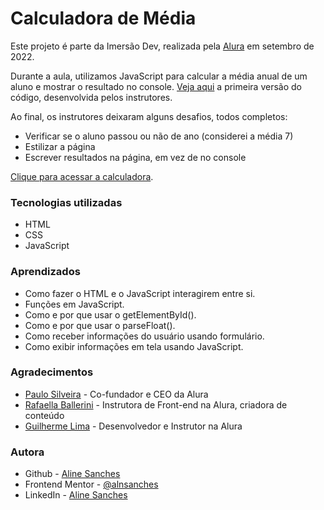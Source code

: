 # Calculadora de Média

Este projeto é parte da Imersão Dev, realizada pela [Alura](https://www.alura.com.br/) em setembro de 2022.

Durante a aula, utilizamos JavaScript para calcular a média anual de um aluno e mostrar o resultado no console. [Veja aqui](https://codepen.io/alnsanches/pen/BaxygEx) a primeira versão do código, desenvolvida pelos instrutores.

Ao final, os instrutores deixaram alguns desafios, todos completos:

- Verificar se o aluno passou ou não de ano (considerei a média 7)
- Estilizar a página
- Escrever resultados na página, em vez de no console

[Clique para acessar a calculadora](https://alnsanches.github.io/calculadora-de-media/).


### Tecnologias utilizadas

- HTML
- CSS
- JavaScript

### Aprendizados

- Como fazer o HTML e o JavaScript interagirem entre si.
- Funções em JavaScript.
- Como e por que usar o getElementById().
- Como e por que usar o parseFloat().
- Como receber informações do usuário usando formulário.
- Como exibir informações em tela usando JavaScript.

### Agradecimentos

- [Paulo Silveira](https://www.linkedin.com/in/paulosilveira) - Co-fundador e CEO da Alura
- [Rafaella Ballerini](https://www.linkedin.com/in/rafaella-ballerini-45875016a/) - Instrutora de Front-end na Alura, criadora de conteúdo
- [Guilherme Lima](https://www.linkedin.com/in/guilherme-lima-developer) - Desenvolvedor e Instrutor na Alura

### Autora

- Github - [Aline Sanches](https://github.com/alnsanches)
- Frontend Mentor - [@alnsanches](https://www.frontendmentor.io/profile/alnsanches)
- LinkedIn - [Aline Sanches](https://www.linkedin.com/in/alnsanches/)
